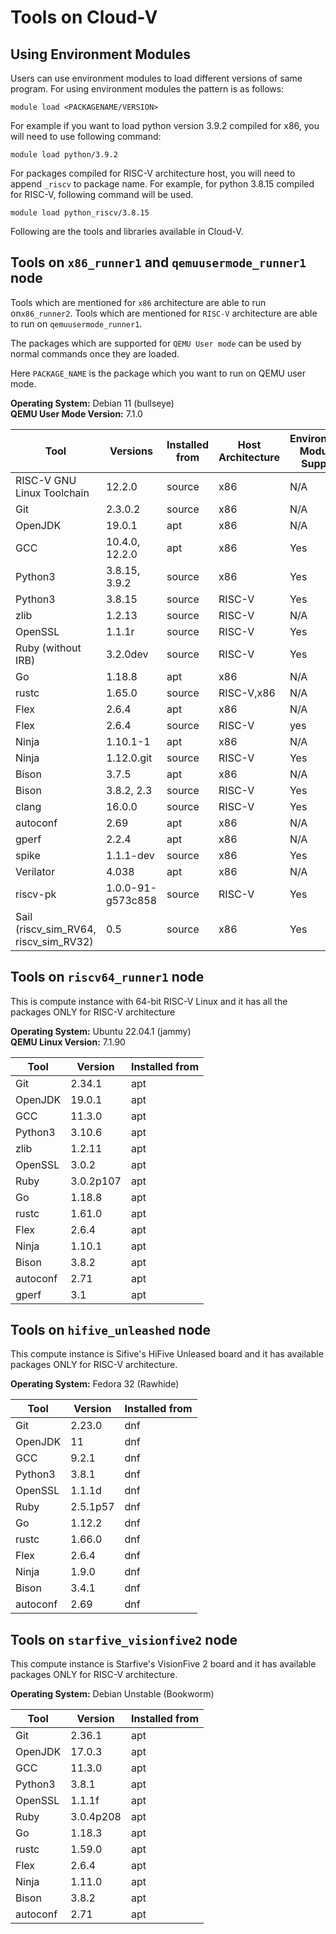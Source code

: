 # Tools on Cloud-V

## Using Environment Modules

Users can use environment modules to load different versions of same program. For using environment modules the pattern is as follows:

```shell
module load <PACKAGENAME/VERSION>
```  

For example if you want to load python version 3.9.2 compiled for x86, you will need to use following command:  

```shell
module load python/3.9.2
```  

For packages compiled for RISC-V architecture host, you will need to append `_riscv` to package name. For example, for python 3.8.15 compiled for RISC-V, following command will be used.  

```shell
module load python_riscv/3.8.15
```

Following are the tools and libraries available in Cloud-V.

## Tools on `x86_runner1` and `qemuusermode_runner1` node

Tools which are mentioned for `x86` architecture are able to run on`x86_runner2`. Tools which are mentioned for `RISC-V` architecture are able to run on `qemuusermode_runner1`.  

The packages which are supported for `QEMU User mode` can be used by normal commands once they are loaded.

Here `PACKAGE_NAME` is the package which you want to run on QEMU user mode.

**Operating System:** Debian 11 (bullseye)  
**QEMU User Mode Version:** 7.1.0

| Tool | Versions | Installed from | Host Architecture | Environment Modules Support |
| ---- | ------- | -------------- | ------------ | ------------ |
| RISC-V GNU Linux Toolchain | 12.2.0 | source | x86 | N/A |
| Git | 2.3.0.2 | source | x86 | N/A |
| OpenJDK | 19.0.1 | apt | x86 | N/A |
| GCC | 10.4.0, 12.2.0 | apt | x86 | Yes |
| Python3 | 3.8.15, 3.9.2 | source | x86 | Yes |
| Python3 | 3.8.15 | source | RISC-V | Yes |
| zlib | 1.2.13 | source | RISC-V | N/A |
| OpenSSL | 1.1.1r | source | RISC-V | Yes |
| Ruby (without IRB) | 3.2.0dev | source | RISC-V | Yes |
| Go | 1.18.8 | apt | x86 | N/A |
| rustc | 1.65.0 | source | RISC-V,x86 | N/A |
| Flex | 2.6.4 | apt | x86 | N/A |
| Flex | 2.6.4 | source | RISC-V | yes
| Ninja | 1.10.1-1 | apt | x86 | N/A |
| Ninja | 1.12.0.git | source | RISC-V | Yes |
| Bison | 3.7.5 | apt | x86 | N/A |
| Bison | 3.8.2, 2.3 | source | RISC-V | Yes |
| clang | 16.0.0 | source | RISC-V | Yes |
| autoconf | 2.69 | apt | x86 | N/A |
| gperf | 2.2.4 | apt | x86 | N/A |
| spike | 1.1.1-dev | source | x86 | Yes |
| Verilator | 4.038 | apt | x86 | N/A |
| riscv-pk | 1.0.0-91-g573c858 | source | RISC-V | Yes |
| Sail (riscv_sim_RV64, riscv_sim_RV32) | 0.5 | source | x86 | Yes |

## Tools on `riscv64_runner1` node

This is compute instance with 64-bit RISC-V Linux and it has all the packages ONLY for RISC-V architecture  

**Operating System:** Ubuntu 22.04.1 (jammy)  
**QEMU Linux Version:** 7.1.90

| Tool | Version | Installed from |
| ---- | ------- | -------------- |
| Git | 2.34.1 | apt |
| OpenJDK | 19.0.1 | apt |
| GCC | 11.3.0 | apt |
| Python3 | 3.10.6 | apt |
| zlib | 1.2.11 | apt |
| OpenSSL | 3.0.2 | apt |
| Ruby | 3.0.2p107 | apt |
| Go | 1.18.8 | apt |
| rustc | 1.61.0 | apt |
| Flex | 2.6.4 | apt |
| Ninja | 1.10.1 | apt |
| Bison | 3.8.2 | apt |
| autoconf | 2.71 | apt |
| gperf | 3.1 | apt |

## Tools on `hifive_unleashed` node

This compute instance is Sifive's HiFive Unleased board and it has available packages ONLY for RISC-V architecture.  

**Operating System:** Fedora 32 (Rawhide)

| Tool | Version | Installed from |
| ---- | ------- | -------------- |
| Git | 2.23.0 | dnf |
| OpenJDK | 11 | dnf |
| GCC | 9.2.1 | dnf |
| Python3 | 3.8.1 | dnf |
| OpenSSL | 1.1.1d | dnf |
| Ruby | 2.5.1p57 | dnf |
| Go | 1.12.2 | dnf |
| rustc | 1.66.0 | dnf |
| Flex | 2.6.4 | dnf |
| Ninja | 1.9.0 | dnf |
| Bison | 3.4.1 | dnf |
| autoconf | 2.69 | dnf |

## Tools on `starfive_visionfive2` node

This compute instance is Starfive's VisionFive 2 board and it has available packages ONLY for RISC-V architecture.  

**Operating System:** Debian Unstable (Bookworm)

| Tool | Version | Installed from |
| ---- | ------- | -------------- |
| Git | 2.36.1 | apt |
| OpenJDK | 17.0.3 | apt |
| GCC | 11.3.0 | apt |
| Python3 | 3.8.1 | apt |
| OpenSSL | 1.1.1f | apt |
| Ruby | 3.0.4p208 | apt |
| Go | 1.18.3 | apt |
| rustc | 1.59.0 | apt |
| Flex | 2.6.4 | apt |
| Ninja | 1.11.0 | apt |
| Bison | 3.8.2 | apt |
| autoconf | 2.71 | apt |

